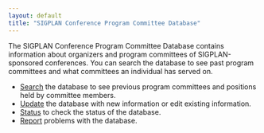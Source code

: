 ```yaml
---
layout: default
title: "SIGPLAN Conference Program Committee Database"
---
```

<!-- BCP: I can't figure out where this is referenced from, but it is
     decades out of date!! --> 
<!-- AF: Agreed. This page has to go. But, on a related note, I would like 
     to discuss a database for program committee selections as a longterm 
     investment. --> 
<!-- BCP: OK. --> 

The SIGPLAN Conference Program Committee Database contains
information about organizers and program committees of
SIGPLAN-sponsored conferences. You can search the database to see
past program committees and what committees an individual has
served on.  

-   [Search](http://www.cs.virginia.edu/~jks6b/cgi-bin/sigplan/search.cgi)
    the database to see previous program committees and positions held
    by committee members.&#160; 
-   [Update](http://www.cs.virginia.edu/~jks6b/sigplan/admin.html)
    the database with new information or edit existing information.  
-   [Status](http://www.cs.virginia.edu/~jks6b/sigplan/status.html)
    to check the status of the database.  
-   [Report](mailto:infodir_sigplan@acm.org?subject=SIGPLAN%20PC%20Database)
    problems with the database.
